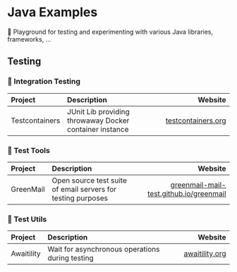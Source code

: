 # Java Examples

🎉 Playground for testing and experimenting with various Java libraries, frameworks, ...

## Testing

### 🚦 Integration Testing

| Project        | Description                                             | Website                                              |
| :------------- | :------------------------------------------------------ | ---------------------------------------------------: |
| Testcontainers | JUnit Lib providing throwaway Docker container instance | [testcontainers.org](https://www.testcontainers.org) |

### 🚦 Test Tools

| Project   | Description                                                  | Website                                              |
| :-------- | :----------------------------------------------------------- | ---------------------------------------------------: |
| GreenMail | Open source test suite of email servers for testing purposes | [greenmail-mail-test.github.io/greenmail](https://greenmail-mail-test.github.io/greenmail) |

### 🚦 Test Utils
| Project    | Description                                     | Website                                     |
| :--------- | :---------------------------------------------- | ------------------------------------------: |
| Awaitility | Wait for asynchronous operations during testing | [awaitility.org](http://www.awaitility.org) |


